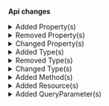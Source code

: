 **Api changes**

<details>
<summary>Added Property(s)</summary>

- added property `shippingKey` to type `CartSetLineItemTaxAmountAction` (file:/home/runner/work/commercetools-api-reference/commercetools-api-reference/commercetools-api-reference/api-specs/api/types/cart/updates/CartSetLineItemTaxAmountAction.raml:12:2)
- added property `shippingKey` to type `CartSetLineItemTaxRateAction` (file:/home/runner/work/commercetools-api-reference/commercetools-api-reference/commercetools-api-reference/api-specs/api/types/cart/updates/CartSetLineItemTaxRateAction.raml:12:2)
- added property `discountCodeId` to type `DiscountCodeNonApplicableError` (file:/home/runner/work/commercetools-api-reference/commercetools-api-reference/commercetools-api-reference/api-specs/api/types/error/DiscountCodeNonApplicableError.raml:27:2)
- added property `extensionErrors` to type `ExtensionBadResponseError` (file:/home/runner/work/commercetools-api-reference/commercetools-api-reference/commercetools-api-reference/api-specs/api/types/error/ExtensionBadResponseError.raml:23:2)
- added property `extensionBody` to type `ExtensionBadResponseError` (file:/home/runner/work/commercetools-api-reference/commercetools-api-reference/commercetools-api-reference/api-specs/api/types/error/ExtensionBadResponseError.raml:27:2)
- added property `extensionStatusCode` to type `ExtensionBadResponseError` (file:/home/runner/work/commercetools-api-reference/commercetools-api-reference/commercetools-api-reference/api-specs/api/types/error/ExtensionBadResponseError.raml:30:2)
- added property `extensionId` to type `ExtensionBadResponseError` (file:/home/runner/work/commercetools-api-reference/commercetools-api-reference/commercetools-api-reference/api-specs/api/types/error/ExtensionBadResponseError.raml:33:2)
- added property `extensionKey` to type `ExtensionBadResponseError` (file:/home/runner/work/commercetools-api-reference/commercetools-api-reference/commercetools-api-reference/api-specs/api/types/error/ExtensionBadResponseError.raml:36:2)
- added property `extensionErrors` to type `ExtensionUpdateActionsFailedError` (file:/home/runner/work/commercetools-api-reference/commercetools-api-reference/commercetools-api-reference/api-specs/api/types/error/ExtensionUpdateActionsFailedError.raml:24:2)
- added property `detailedErrorMessage` to type `InvalidJsonInputError` (file:/home/runner/work/commercetools-api-reference/commercetools-api-reference/commercetools-api-reference/api-specs/api/types/error/InvalidJsonInputError.raml:17:2)
- added property `countries` to type `StoreCreatedMessage` (file:/home/runner/work/commercetools-api-reference/commercetools-api-reference/commercetools-api-reference/api-specs/api/types/message/StoreCreatedMessage.raml:17:2)
- added property `countries` to type `StoreCreatedMessagePayload` (file:/home/runner/work/commercetools-api-reference/commercetools-api-reference/commercetools-api-reference/api-specs/api/types/message/payload/StoreCreatedMessagePayload.raml:17:2)
- added property `shippingKey` to type `StagedOrderSetLineItemTaxAmountAction` (file:/home/runner/work/commercetools-api-reference/commercetools-api-reference/commercetools-api-reference/api-specs/api/types/order-edit/updates/StagedOrderSetLineItemTaxAmountAction.raml:12:2)
- added property `shippingKey` to type `StagedOrderSetLineItemTaxRateAction` (file:/home/runner/work/commercetools-api-reference/commercetools-api-reference/commercetools-api-reference/api-specs/api/types/order-edit/updates/StagedOrderSetLineItemTaxRateAction.raml:12:2)
- added property `priceMode` to type `ProductProjection` (file:/home/runner/work/commercetools-api-reference/commercetools-api-reference/commercetools-api-reference/api-specs/api/types/product/ProductProjection.raml:103:2)
- added property `countries` to type `Store` (file:/home/runner/work/commercetools-api-reference/commercetools-api-reference/commercetools-api-reference/api-specs/api/types/store/Store.raml:51:2)
- added property `countries` to type `StoreDraft` (file:/home/runner/work/commercetools-api-reference/commercetools-api-reference/commercetools-api-reference/api-specs/api/types/store/StoreDraft.raml:23:2)
</details>

<details>
<summary>Removed Property(s)</summary>

- :warning: removed property `dicountCodeId` from type `DiscountCodeNonApplicableError` (file:/home/runner/work/commercetools-api-reference/commercetools-api-reference/commercetools-api-reference-previous/api-specs/api/types/error/DiscountCodeNonApplicableError.raml:10:2)
- :warning: removed property `conflictingResource` from type `DuplicateFieldError` (file:/home/runner/work/commercetools-api-reference/commercetools-api-reference/commercetools-api-reference-previous/api-specs/api/types/error/DuplicateFieldError.raml:10:2)
- :warning: removed property `error` from type `ErrorResponse` (file:/home/runner/work/commercetools-api-reference/commercetools-api-reference/commercetools-api-reference-previous/api-specs/api/types/error/ErrorResponse.raml:9:2)
- :warning: removed property `error_description` from type `ErrorResponse` (file:/home/runner/work/commercetools-api-reference/commercetools-api-reference/commercetools-api-reference-previous/api-specs/api/types/error/ErrorResponse.raml:11:2)
- :warning: removed property `errorByExtension` from type `ExtensionBadResponseError` (file:/home/runner/work/commercetools-api-reference/commercetools-api-reference/commercetools-api-reference-previous/api-specs/api/types/error/ExtensionBadResponseError.raml:10:2)
- :warning: removed property `errorByExtension` from type `ExtensionUpdateActionsFailedError` (file:/home/runner/work/commercetools-api-reference/commercetools-api-reference/commercetools-api-reference-previous/api-specs/api/types/error/ExtensionUpdateActionsFailedError.raml:10:2)
</details>

<details>
<summary>Changed Property(s)</summary>

- :warning: changed property `currency` of type `DuplicateStandalonePriceScopeError` from type `string` to `CurrencyCode` (file:/home/runner/work/commercetools-api-reference/commercetools-api-reference/commercetools-api-reference/api-specs/api/types/error/DuplicateStandalonePriceScopeError.raml:25:2)
- :warning: changed property `country` of type `DuplicateStandalonePriceScopeError` from type `string` to `CountryCode` (file:/home/runner/work/commercetools-api-reference/commercetools-api-reference/commercetools-api-reference/api-specs/api/types/error/DuplicateStandalonePriceScopeError.raml:29:2)
- :warning: changed property `currency` of type `MatchingPriceNotFoundError` from type `string` to `CurrencyCode` (file:/home/runner/work/commercetools-api-reference/commercetools-api-reference/commercetools-api-reference/api-specs/api/types/error/MatchingPriceNotFoundError.raml:29:2)
- :warning: changed property `country` of type `MatchingPriceNotFoundError` from type `string` to `CountryCode` (file:/home/runner/work/commercetools-api-reference/commercetools-api-reference/commercetools-api-reference/api-specs/api/types/error/MatchingPriceNotFoundError.raml:33:2)
- :warning: changed property `country` of type `MissingTaxRateForCountryError` from type `string` to `CountryCode` (file:/home/runner/work/commercetools-api-reference/commercetools-api-reference/commercetools-api-reference/api-specs/api/types/error/MissingTaxRateForCountryError.raml:23:2)
- :warning: changed property `currency` of type `OverlappingStandalonePriceValidityError` from type `string` to `CurrencyCode` (file:/home/runner/work/commercetools-api-reference/commercetools-api-reference/commercetools-api-reference/api-specs/api/types/error/OverlappingStandalonePriceValidityError.raml:25:2)
- :warning: changed property `country` of type `OverlappingStandalonePriceValidityError` from type `string` to `CountryCode` (file:/home/runner/work/commercetools-api-reference/commercetools-api-reference/commercetools-api-reference/api-specs/api/types/error/OverlappingStandalonePriceValidityError.raml:29:2)
- :warning: changed property `amountPlanned` of type `MyPayment` from type `TypedMoney` to `CentPrecisionMoney` (file:/home/runner/work/commercetools-api-reference/commercetools-api-reference/commercetools-api-reference/api-specs/api/types/me/MyPayment.raml:27:2)
- :warning: changed property `amountPlanned` of type `Payment` from type `TypedMoney` to `CentPrecisionMoney` (file:/home/runner/work/commercetools-api-reference/commercetools-api-reference/commercetools-api-reference/api-specs/api/types/payment/Payment.raml:49:2)
- :warning: changed property `field` of type `DuplicateFieldError` to be required (file:/home/runner/work/commercetools-api-reference/commercetools-api-reference/commercetools-api-reference/api-specs/api/types/error/DuplicateFieldError.raml:14:2)
- :warning: changed property `duplicateValue` of type `DuplicateFieldError` to be required (file:/home/runner/work/commercetools-api-reference/commercetools-api-reference/commercetools-api-reference/api-specs/api/types/error/DuplicateFieldError.raml:18:2)
- :warning: changed property `state` of type `Transaction` to be required (file:/home/runner/work/commercetools-api-reference/commercetools-api-reference/commercetools-api-reference/api-specs/api/types/payment/Transaction.raml:27:2)
- :warning: changed property `lineItems` of type `ShoppingList` to be required (file:/home/runner/work/commercetools-api-reference/commercetools-api-reference/commercetools-api-reference/api-specs/api/types/shopping-list/ShoppingList.raml:41:2)
- :warning: changed property `textLineItems` of type `ShoppingList` to be required (file:/home/runner/work/commercetools-api-reference/commercetools-api-reference/commercetools-api-reference/api-specs/api/types/shopping-list/ShoppingList.raml:45:2)
</details>

<details>
<summary>Added Type(s)</summary>

- added type `AttributeGroup` (file:/home/runner/work/commercetools-api-reference/commercetools-api-reference/commercetools-api-reference/api-specs/api/types/types.raml:6:0)
- added type `AttributeGroupDraft` (file:/home/runner/work/commercetools-api-reference/commercetools-api-reference/commercetools-api-reference/api-specs/api/types/types.raml:7:0)
- added type `AttributeGroupPagedQueryResponse` (file:/home/runner/work/commercetools-api-reference/commercetools-api-reference/commercetools-api-reference/api-specs/api/types/types.raml:8:0)
- added type `AttributeGroupReference` (file:/home/runner/work/commercetools-api-reference/commercetools-api-reference/commercetools-api-reference/api-specs/api/types/types.raml:9:0)
- added type `AttributeGroupResourceIdentifier` (file:/home/runner/work/commercetools-api-reference/commercetools-api-reference/commercetools-api-reference/api-specs/api/types/types.raml:10:0)
- added type `AttributeGroupUpdate` (file:/home/runner/work/commercetools-api-reference/commercetools-api-reference/commercetools-api-reference/api-specs/api/types/types.raml:11:0)
- added type `AttributeGroupUpdateAction` (file:/home/runner/work/commercetools-api-reference/commercetools-api-reference/commercetools-api-reference/api-specs/api/types/types.raml:12:0)
- added type `AttributeReference` (file:/home/runner/work/commercetools-api-reference/commercetools-api-reference/commercetools-api-reference/api-specs/api/types/types.raml:13:0)
- added type `AttributeGroupAddAttributeAction` (file:/home/runner/work/commercetools-api-reference/commercetools-api-reference/commercetools-api-reference/api-specs/api/types/types.raml:14:0)
- added type `AttributeGroupChangeNameAction` (file:/home/runner/work/commercetools-api-reference/commercetools-api-reference/commercetools-api-reference/api-specs/api/types/types.raml:15:0)
- added type `AttributeGroupRemoveAttributeAction` (file:/home/runner/work/commercetools-api-reference/commercetools-api-reference/commercetools-api-reference/api-specs/api/types/types.raml:16:0)
- added type `AttributeGroupSetAttributesAction` (file:/home/runner/work/commercetools-api-reference/commercetools-api-reference/commercetools-api-reference/api-specs/api/types/types.raml:17:0)
- added type `AttributeGroupSetDescriptionAction` (file:/home/runner/work/commercetools-api-reference/commercetools-api-reference/commercetools-api-reference/api-specs/api/types/types.raml:18:0)
- added type `AttributeGroupSetKeyAction` (file:/home/runner/work/commercetools-api-reference/commercetools-api-reference/commercetools-api-reference/api-specs/api/types/types.raml:19:0)
- added type `AuthErrorResponse` (file:/home/runner/work/commercetools-api-reference/commercetools-api-reference/commercetools-api-reference/api-specs/api/types/types.raml:412:0)
- added type `CountryNotConfiguredInStore` (file:/home/runner/work/commercetools-api-reference/commercetools-api-reference/commercetools-api-reference/api-specs/api/types/types.raml:415:0)
- added type `ExtensionError` (file:/home/runner/work/commercetools-api-reference/commercetools-api-reference/commercetools-api-reference/api-specs/api/types/types.raml:434:0)
- added type `ExtensionPredicateEvaluationFailedError` (file:/home/runner/work/commercetools-api-reference/commercetools-api-reference/commercetools-api-reference/api-specs/api/types/types.raml:436:0)
- added type `ProductAssignmentMissingError` (file:/home/runner/work/commercetools-api-reference/commercetools-api-reference/commercetools-api-reference/api-specs/api/types/types.raml:465:0)
- added type `ProductPresentWithDifferentVariantSelectionError` (file:/home/runner/work/commercetools-api-reference/commercetools-api-reference/commercetools-api-reference/api-specs/api/types/types.raml:466:0)
- added type `StoreCountriesChangedMessage` (file:/home/runner/work/commercetools-api-reference/commercetools-api-reference/commercetools-api-reference/api-specs/api/types/types.raml:789:0)
- added type `StoreCountriesChangedMessagePayload` (file:/home/runner/work/commercetools-api-reference/commercetools-api-reference/commercetools-api-reference/api-specs/api/types/types.raml:947:0)
- added type `StoreCountry` (file:/home/runner/work/commercetools-api-reference/commercetools-api-reference/commercetools-api-reference/api-specs/api/types/types.raml:1614:0)
- added type `StoreAddCountryAction` (file:/home/runner/work/commercetools-api-reference/commercetools-api-reference/commercetools-api-reference/api-specs/api/types/types.raml:1622:0)
- added type `StoreRemoveCountryAction` (file:/home/runner/work/commercetools-api-reference/commercetools-api-reference/commercetools-api-reference/api-specs/api/types/types.raml:1627:0)
- added type `StoreSetCountriesAction` (file:/home/runner/work/commercetools-api-reference/commercetools-api-reference/commercetools-api-reference/api-specs/api/types/types.raml:1631:0)
</details>

<details>
<summary>Removed Type(s)</summary>

- :warning: removed type `AccessDeniedError` (file:/home/runner/work/commercetools-api-reference/commercetools-api-reference/commercetools-api-reference-previous/api-specs/api/types/types.raml:394:0)
- :warning: removed type `WeakPasswordError` (file:/home/runner/work/commercetools-api-reference/commercetools-api-reference/commercetools-api-reference-previous/api-specs/api/types/types.raml:464:0)
</details>

<details>
<summary>Changed Type(s)</summary>

- marked type `ShippingMethodSetDescriptionAction` as deprecated (file:/home/runner/work/commercetools-api-reference/commercetools-api-reference/commercetools-api-reference/api-specs/api/types/types.raml:1518:0)
</details>

<details>
<summary>Added Method(s)</summary>

- added method `get /{projectKey}/attribute-groups` (file:/home/runner/work/commercetools-api-reference/commercetools-api-reference/commercetools-api-reference/api-specs/api/resources/attribute-groups.raml:11:0)
- added method `post /{projectKey}/attribute-groups` (file:/home/runner/work/commercetools-api-reference/commercetools-api-reference/commercetools-api-reference/api-specs/api/resources/attribute-groups.raml:25:0)
- added method `get /{projectKey}/attribute-groups/key={key}` (file:/home/runner/work/commercetools-api-reference/commercetools-api-reference/commercetools-api-reference/api-specs/api/resources/attribute-groups.raml:49:2)
- added method `post /{projectKey}/attribute-groups/key={key}` (file:/home/runner/work/commercetools-api-reference/commercetools-api-reference/commercetools-api-reference/api-specs/api/resources/attribute-groups.raml:63:2)
- added method `delete /{projectKey}/attribute-groups/key={key}` (file:/home/runner/work/commercetools-api-reference/commercetools-api-reference/commercetools-api-reference/api-specs/api/resources/attribute-groups.raml:80:2)
- added method `get /{projectKey}/attribute-groups/{ID}` (file:/home/runner/work/commercetools-api-reference/commercetools-api-reference/commercetools-api-reference/api-specs/api/resources/attribute-groups.raml:101:2)
- added method `post /{projectKey}/attribute-groups/{ID}` (file:/home/runner/work/commercetools-api-reference/commercetools-api-reference/commercetools-api-reference/api-specs/api/resources/attribute-groups.raml:115:2)
- added method `delete /{projectKey}/attribute-groups/{ID}` (file:/home/runner/work/commercetools-api-reference/commercetools-api-reference/commercetools-api-reference/api-specs/api/resources/attribute-groups.raml:132:2)
</details>

<details>
<summary>Added Resource(s)</summary>

- added resource `/{projectKey}/attribute-groups` (file:///home/runner/work/commercetools-api-reference/commercetools-api-reference/commercetools-api-reference/api-specs/api/api.raml:217:2)
- added resource `/{projectKey}/attribute-groups/key={key}` (file:/home/runner/work/commercetools-api-reference/commercetools-api-reference/commercetools-api-reference/api-specs/api/resources/attribute-groups.raml:42:0)
- added resource `/{projectKey}/attribute-groups/{ID}` (file:/home/runner/work/commercetools-api-reference/commercetools-api-reference/commercetools-api-reference/api-specs/api/resources/attribute-groups.raml:94:0)
</details>

<details>
<summary>Added QueryParameter(s)</summary>

- added query parameter `localeProjection` to method `get /{projectKey}/products` (file:/home/runner/work/commercetools-api-reference/commercetools-api-reference/commercetools-api-reference/api-specs/api/traits/price-selecting.raml:23:2)
- added query parameter `localeProjection` to method `post /{projectKey}/products` (file:/home/runner/work/commercetools-api-reference/commercetools-api-reference/commercetools-api-reference/api-specs/api/traits/price-selecting.raml:23:2)
- added query parameter `localeProjection` to method `get /{projectKey}/products/key={key}` (file:/home/runner/work/commercetools-api-reference/commercetools-api-reference/commercetools-api-reference/api-specs/api/traits/price-selecting.raml:23:2)
- added query parameter `localeProjection` to method `post /{projectKey}/products/key={key}` (file:/home/runner/work/commercetools-api-reference/commercetools-api-reference/commercetools-api-reference/api-specs/api/traits/price-selecting.raml:23:2)
- added query parameter `localeProjection` to method `delete /{projectKey}/products/key={key}` (file:/home/runner/work/commercetools-api-reference/commercetools-api-reference/commercetools-api-reference/api-specs/api/traits/price-selecting.raml:23:2)
- added query parameter `localeProjection` to method `get /{projectKey}/products/{ID}` (file:/home/runner/work/commercetools-api-reference/commercetools-api-reference/commercetools-api-reference/api-specs/api/traits/price-selecting.raml:23:2)
- added query parameter `localeProjection` to method `post /{projectKey}/products/{ID}` (file:/home/runner/work/commercetools-api-reference/commercetools-api-reference/commercetools-api-reference/api-specs/api/traits/price-selecting.raml:23:2)
- added query parameter `localeProjection` to method `delete /{projectKey}/products/{ID}` (file:/home/runner/work/commercetools-api-reference/commercetools-api-reference/commercetools-api-reference/api-specs/api/traits/price-selecting.raml:23:2)
- added query parameter `staged` to method `get /{projectKey}/in-store/key={storeKey}/product-projections/key={key}` (file:/home/runner/work/commercetools-api-reference/commercetools-api-reference/commercetools-api-reference/api-specs/api/traits/projection-selecting.raml:3:2)
- added query parameter `staged` to method `get /{projectKey}/in-store/key={storeKey}/product-projections/{ID}` (file:/home/runner/work/commercetools-api-reference/commercetools-api-reference/commercetools-api-reference/api-specs/api/traits/projection-selecting.raml:3:2)
</details>
